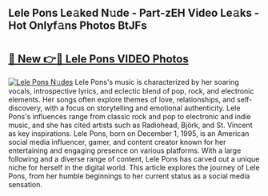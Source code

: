 ## Lele Pons Le𝚊ked N𝚞de - Part-zEH Video Le𝚊ks - Hot Onlyf𝚊ns Photos BtJFs

# <h2><a href="http://ab99350.deff.icu/?id=Lele+Pons">🔗 New 👉🔴 Lele Pons VIDEO Photos</a></h2>

[![Lele Pons N𝚞des](https://i.imgur.com/rIISA9y.gif)](http://ab99350.deff.icu/?id=Lele+Pons)
Lele Pons's music is characterized by her soaring vocals, introspective lyrics, and eclectic blend of pop, rock, and electronic elements. Her songs often explore themes of love, relationships, and self-discovery, with a focus on storytelling and emotional authenticity. Lele Pons's influences range from classic rock and pop to electronic and indie music, and she has cited artists such as Radiohead, Björk, and St. Vincent as key inspirations. Lele Pons, born on December 1, 1995, is an American social media influencer, gamer, and content creator known for her entertaining and engaging presence on various platforms. With a large following and a diverse range of content, Lele Pons has carved out a unique niche for herself in the digital world. This article explores the journey of Lele Pons, from her humble beginnings to her current status as a social media sensation.
